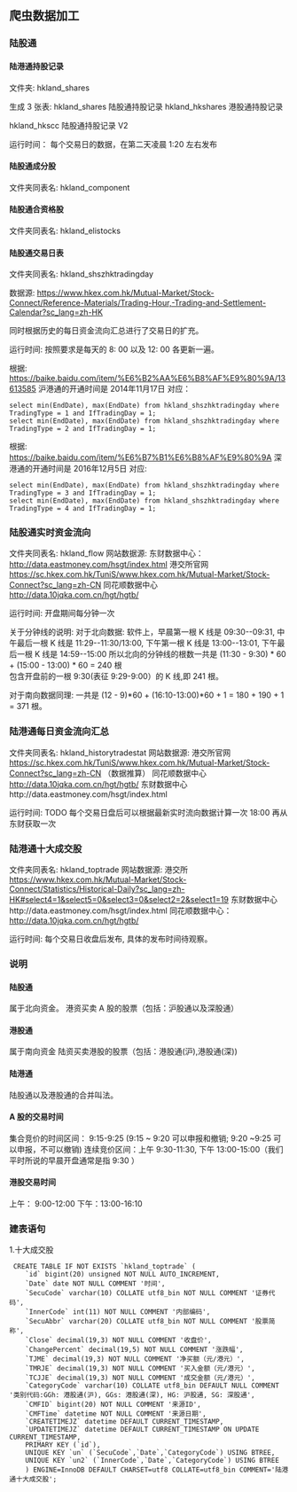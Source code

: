 ## 爬虫数据加工 


### 陆股通 

#### 陆港通持股记录 
文件夹: hkland_shares 

生成 3 张表: 
hkland_shares 陆股通持股记录 
hkland_hkshares 港股通持股记录 

hkland_hkscc 陆股通持股记录 V2

运行时间： 
每个交易日的数据，在第二天凌晨 1:20 左右发布 


#### 陆股通成分股  
文件夹同表名: hkland_component

#### 陆股通合资格股
文件夹同表名: hkland_elistocks 

#### 陆股通交易日表 
文件夹同表名: hkland_shszhktradingday 

数据源: https://www.hkex.com.hk/Mutual-Market/Stock-Connect/Reference-Materials/Trading-Hour,-Trading-and-Settlement-Calendar?sc_lang=zh-HK 

同时根据历史的每日资金流向汇总进行了交易日的扩充。 

运行时间: 按照要求是每天的 8: 00 以及 12: 00 各更新一遍。 

根据: https://baike.baidu.com/item/%E6%B2%AA%E6%B8%AF%E9%80%9A/13613585 
沪港通的开通时间是 2014年11月17日 
对应： 

    select min(EndDate), max(EndDate) from hkland_shszhktradingday where TradingType = 1 and IfTradingDay = 1; 
    select min(EndDate), max(EndDate) from hkland_shszhktradingday where TradingType = 2 and IfTradingDay = 1; 

根据: https://baike.baidu.com/item/%E6%B7%B1%E6%B8%AF%E9%80%9A
深港通的开通时间是 2016年12月5日 
对应: 

    select min(EndDate), max(EndDate) from hkland_shszhktradingday where TradingType = 3 and IfTradingDay = 1;
    select min(EndDate), max(EndDate) from hkland_shszhktradingday where TradingType = 4 and IfTradingDay = 1;

### 陆股通实时资金流向 
文件夹同表名: hkland_flow 
网站数据源:
东财数据中心：http://data.eastmoney.com/hsgt/index.html
港交所官网 https://sc.hkex.com.hk/TuniS/www.hkex.com.hk/Mutual-Market/Stock-Connect?sc_lang=zh-CN 
同花顺数据中心  http://data.10jqka.com.cn/hgt/hgtb/ 

运行时间: 开盘期间每分钟一次 

关于分钟线的说明: 
对于北向数据: 
软件上，早晨第一根 K 线是 09:30--09:31, 中午最后一根 K 线是 11:29--11:30/13:00, 下午第一根 K 线是 13:00--13:01, 下午最后一根 K 线是 14:59--15:00 
所以北向的分钟线的根数一共是 (11:30 - 9:30) * 60 + (15:00 - 13:00) * 60 = 240 根  
包含开盘前的一根 9:30(表征 9:29-9:00）的 K 线,即 241 根。 

对于南向数据同理: 
一共是 (12 - 9)*60 + (16:10-13:00)*60 + 1 = 180 + 190 + 1 = 371 根。 


### 陆港通每日资金流向汇总 
文件夹同表名: hkland_historytradestat 
网站数据源: 
港交所官网 https://sc.hkex.com.hk/TuniS/www.hkex.com.hk/Mutual-Market/Stock-Connect?sc_lang=zh-CN （数据推算） 
同花顺数据中心 http://data.10jqka.com.cn/hgt/hgtb/ 
东财数据中心http://data.eastmoney.com/hsgt/index.html 

运行时间: 
TODO 每个交易日盘后可以根据最新实时流向数据计算一次 
18:00 再从东财获取一次 


### 陆港通十大成交股
文件夹同表名: hkland_toptrade
网站数据源: 
港交所 https://www.hkex.com.hk/Mutual-Market/Stock-Connect/Statistics/Historical-Daily?sc_lang=zh-HK#select4=1&select5=0&select3=0&select2=2&select1=19 
东财数据中心http://data.eastmoney.com/hsgt/index.html 
同花顺数据中心：http://data.10jqka.com.cn/hgt/hgtb/ 

运行时间: 
每个交易日收盘后发布, 具体的发布时间待观察。 


### 说明
#### 陆股通 
属于北向资金。 
港资买卖 A 股的股票（包括：沪股通以及深股通） 
####  港股通 
属于南向资金 
陆资买卖港股的股票（包括：港股通(沪),港股通(深))
#### 陆港通 
陆股通以及港股通的合并叫法。
####  A 股的交易时间 
集合竞价的时间区间： 9:15-9:25 (9:15 ~ 9:20 可以申报和撤销; 9:20 ~9:25 可以申报，不可以撤销)
连续竞价区间：上午 9:30-11:30, 下午 13:00-15:00（我们平时所说的早晨开盘通常是指 9:30 ）
####  港股交易时间 
上午： 9:00-12:00
下午：13:00-16:10 

### 建表语句 
1.十大成交股  
```shell script
 CREATE TABLE IF NOT EXISTS `hkland_toptrade` (
    `id` bigint(20) unsigned NOT NULL AUTO_INCREMENT,
    `Date` date NOT NULL COMMENT '时间',
    `SecuCode` varchar(10) COLLATE utf8_bin NOT NULL COMMENT '证券代码',
    `InnerCode` int(11) NOT NULL COMMENT '内部编码',
    `SecuAbbr` varchar(20) COLLATE utf8_bin NOT NULL COMMENT '股票简称',
    `Close` decimal(19,3) NOT NULL COMMENT '收盘价',
    `ChangePercent` decimal(19,5) NOT NULL COMMENT '涨跌幅',
    `TJME` decimal(19,3) NOT NULL COMMENT '净买额（元/港元）',
    `TMRJE` decimal(19,3) NOT NULL COMMENT '买入金额（元/港元）',
    `TCJJE` decimal(19,3) NOT NULL COMMENT '成交金额（元/港元）',
    `CategoryCode` varchar(10) COLLATE utf8_bin DEFAULT NULL COMMENT '类别代码:GGh: 港股通(沪), GGs: 港股通(深), HG: 沪股通, SG: 深股通',
    `CMFID` bigint(20) NOT NULL COMMENT '来源ID',
    `CMFTime` datetime NOT NULL COMMENT '来源日期',
    `CREATETIMEJZ` datetime DEFAULT CURRENT_TIMESTAMP,
    `UPDATETIMEJZ` datetime DEFAULT CURRENT_TIMESTAMP ON UPDATE CURRENT_TIMESTAMP,
    PRIMARY KEY (`id`),
    UNIQUE KEY `un` (`SecuCode`,`Date`,`CategoryCode`) USING BTREE,
    UNIQUE KEY `un2` (`InnerCode`,`Date`,`CategoryCode`) USING BTREE
    ) ENGINE=InnoDB DEFAULT CHARSET=utf8 COLLATE=utf8_bin COMMENT='陆港通十大成交股';

```
